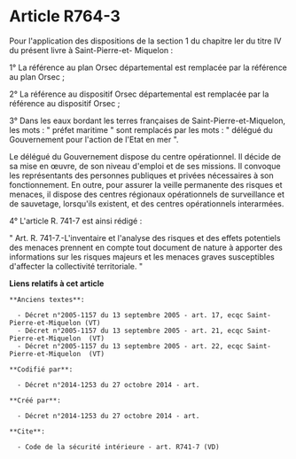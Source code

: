 # Article R764-3

Pour l'application des dispositions de la section 1 du chapitre Ier du titre IV du présent livre à Saint-Pierre-et-
Miquelon : 

1° La référence au plan Orsec départemental est remplacée par la référence au plan Orsec ; 

2° La référence au dispositif Orsec départemental est remplacée par la référence au dispositif Orsec ; 

3° Dans les eaux bordant les terres françaises de Saint-Pierre-et-Miquelon, les mots : " préfet maritime " sont remplacés par
les mots : " délégué du Gouvernement pour l'action de l'Etat en mer ". 

Le délégué du Gouvernement dispose du centre opérationnel. Il décide de sa mise en œuvre, de son niveau d'emploi et de ses
missions. Il convoque les représentants des personnes publiques et privées nécessaires à son fonctionnement. En outre, pour
assurer la veille permanente des risques et menaces, il dispose des centres régionaux opérationnels de surveillance et de
sauvetage, lorsqu'ils existent, et des centres opérationnels interarmées. 

4° L'article R. 741-7 est ainsi rédigé : 

" Art. R. 741-7.-L'inventaire et l'analyse des risques et des effets potentiels des menaces prennent en compte tout document
de nature à apporter des informations sur les risques majeurs et les menaces graves susceptibles d'affecter la collectivité
territoriale. "

**Liens relatifs à cet article**

	**Anciens textes**:

	  - Décret n°2005-1157 du 13 septembre 2005 - art. 17, ecqc Saint-Pierre-et-Miquelon (VT)
	  - Décret n°2005-1157 du 13 septembre 2005 - art. 21, ecqc Saint-Pierre-et-Miquelon  (VT)
	  - Décret n°2005-1157 du 13 septembre 2005 - art. 22, ecqc Saint-Pierre-et-Miquelon  (VT)

	**Codifié par**:

	  - Décret n°2014-1253 du 27 octobre 2014 - art.

	**Créé par**:

	  - Décret n°2014-1253 du 27 octobre 2014 - art.

	**Cite**:

	  - Code de la sécurité intérieure - art. R741-7 (VD)
